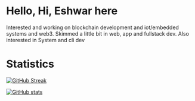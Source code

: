 # Hello, Hi, Eshwar here

Interested and working on blockchain development and iot/embedded systems and web3. Skimmed a little bit in web, app and fullstack dev. Also interested in System and cli dev

# Statistics
[![GitHub Streak](https://streak-stats.demolab.com?user=eshwar4202)](https://git.io/streak-stats)

[![GitHub stats](https://github-readme-stats.vercel.app/api?username=eshwar4202&&show_icons=true&theme=tokyonight)](https://github.com/anuraghazr/github-readme-stats)


